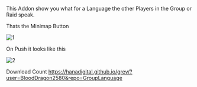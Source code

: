 This Addon show you what for a Language the other Players in the Group or Raid speak.

 

Thats the Minimap Button

![1](https://s17.directupload.net/images/190926/znrp688a.jpg)

On Push it looks like this

![2](https://s17.directupload.net/images/190925/opeool2a.jpg)


Download Count
https://hanadigital.github.io/grev/?user=BloodDragon2580&repo=GroupLanguage
